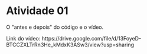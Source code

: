 <h1>Atividade 01</h1>
<p>O "antes e depois" do código e o vídeo.</p>
<p>Link do vídeo: https://drive.google.com/file/d/13FoyeD-BTCCZXLTrRn3He_kMdxK3ASw3/view?usp=sharing<p>
